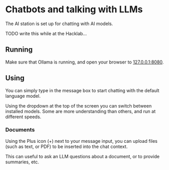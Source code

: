 # Chatbots and talking with LLMs

The AI station is set up for chatting with AI models.

TODO write this while at the Hacklab...

## Running

Make sure that Ollama is running, and open your browser to [127.0.0.1:8080](http://127.0.0.1:8080).

## Using

You can simply type in the message box to start chatting with the default language model.

Using the dropdown at the top of the screen you can switch between installed models. Some are more understanding than others, and run at different speeds.

### Documents

Using the Plus icon (+) next to your message input, you can upload files (such as text, or PDF) to be inserted into the chat context.

This can useful to ask an LLM questions about a document, or to provide summaries, etc.
